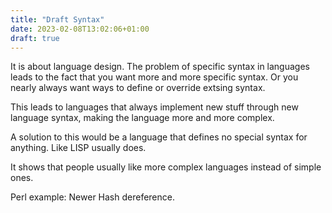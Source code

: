 ```yaml
---
title: "Draft Syntax"
date: 2023-02-08T13:02:06+01:00
draft: true
---
```


It is about language design. The problem of specific syntax in languages
leads to the fact that you want more and more specific syntax. Or you
nearly always want ways to define or override extsing syntax.

This leads to languages that always implement new stuff through new language
syntax, making the language more and more complex.

A solution to this would be a language that defines no special syntax for
anything. Like LISP usually does.

It shows that people usually like more complex languages instead of simple
ones.

Perl example: Newer Hash dereference.
